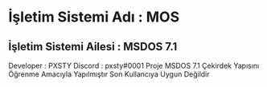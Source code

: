 # İşletim Sistemi Adı : MOS
## İşletim Sistemi Ailesi : MSDOS 7.1

Developer : PXSTY
Discord : pxsty#0001
Proje MSDOS 7.1 Çekirdek Yapısını Öğrenme Amacıyla Yapılmıştır Son Kullancıya Uygun Değildir
